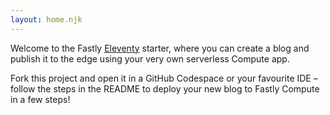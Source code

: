```yaml
---
layout: home.njk
---
```


Welcome to the Fastly [Eleventy](https://www.11ty.dev/) starter, where you can create a blog and publish it to the edge using your very own serverless Compute app.

Fork this project and open it in a GitHub Codespace or your favourite IDE – follow the steps in the README to deploy your new blog to Fastly Compute in a few steps!
